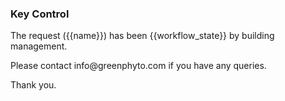 <h3>Key Control</h3>

<p>The request ({{name}}) has been {{workflow_state}} by building management.</p>

<p>Please contact info@greenphyto.com if you have any queries.</p>

<p>Thank you.</p>